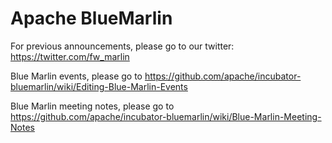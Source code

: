 <!--
    Licensed to the Apache Software Foundation (ASF) under one
    or more contributor license agreements.  See the NOTICE file
    distributed with this work for additional information
    regarding copyright ownership.  The ASF licenses this file
    to you under the Apache License, Version 2.0 (the
    "License"); you may not use this file except in compliance
    with the License.  You may obtain a copy of the License at

      http://www.apache.org/licenses/LICENSE-2.0

    Unless required by applicable law or agreed to in writing,
    software distributed under the License is distributed on an
    "AS IS" BASIS, WITHOUT WARRANTIES OR CONDITIONS OF ANY
    KIND, either express or implied.  See the License for the
    specific language governing permissions and limitations
    under the License.
-->

# Apache BlueMarlin

For previous announcements, please go to our twitter: https://twitter.com/fw_marlin

Blue Marlin events, please go to https://github.com/apache/incubator-bluemarlin/wiki/Editing-Blue-Marlin-Events

Blue Marlin meeting notes, please go to https://github.com/apache/incubator-bluemarlin/wiki/Blue-Marlin-Meeting-Notes


